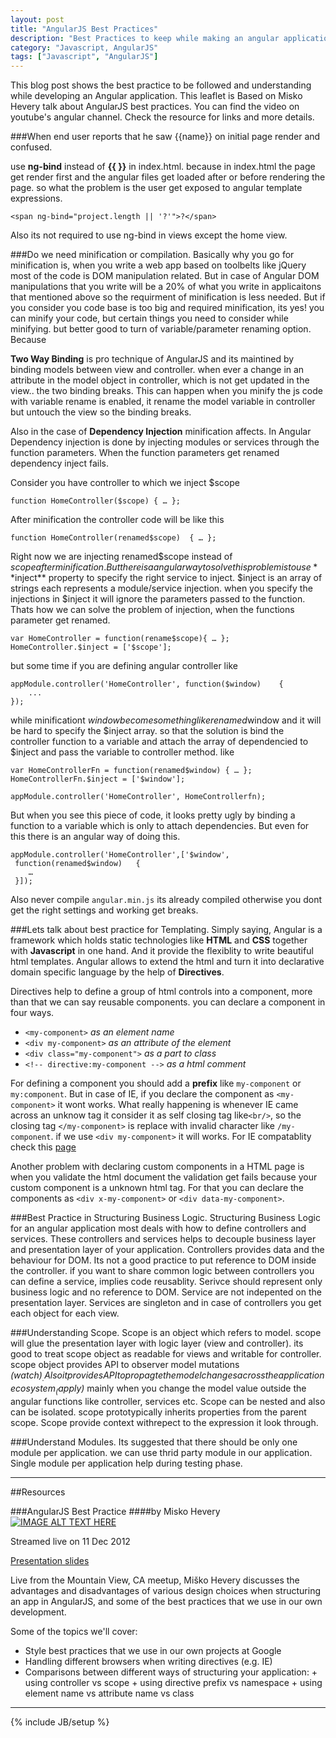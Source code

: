 ```yaml
---
layout: post
title: "AngularJS Best Practices"
description: "Best Practices to keep while making an angular application"
category: "Javascript, AngularJS"
tags: ["Javascript", "AngularJS"]
---
```


This blog post shows the best practice to be followed and understanding while developing an Angular application. This leaflet is Based on Misko Hevery talk about AngularJS best practices. You can find the video on youtube's angular channel. Check the resource for links and more details.

###When end user reports that he saw {{name}} on initial page render and confused.

use **ng-bind** instead of **{{ }}** in index.html. because in index.html the page get render first and the angular files get loaded after or before rendering the page. so what the problem is the user get exposed to angular template expressions.

    <span ng-bind="project.length || '?'">?</span>
    
Also its not required to use ng-bind in views except the home view.

###Do we need minification or compilation.
Basically why you go for minification is, when you write a web app based on toolbelts like jQuery most of the code is DOM manipulation related. But in case of Angular DOM manipulations that you write will be a 20% of what you write in applicaitons that mentioned above so the requirment of minification is less needed. But if you consider you code base is too big and required minification, its yes! you can minify your code, but certain things you need to consider while minifying. but better good to turn of variable/parameter renaming option. Because 

**Two Way Binding** is pro technique of AngularJS and its maintined by binding models between view and controller. when ever a change in an attribute in the model object in controller, which is not get updated in the view.. the two binding breaks. This can happen when you minify the js code with variable rename is enabled, it rename the model variable in controller but untouch the view so the binding breaks.

Also in the case of **Dependency Injection** minification affects. In Angular Dependency injection is done by injecting modules or services through the function parameters. When the function parameters get renamed dependency inject fails.

Consider you have controller to which we inject $scope

	function HomeController($scope)	{ … };
	
After minification the controller code will be like this
	
	function HomeController(renamed$scope)	{ … };
	
Right now we are injecting renamed$scope instead of $scope after minification. But there is a angular way to solve this problem is to use **$inject** property to specify the right service to inject. $inject is an array of strings each represents a module/service injection. when you specify the injections in $inject it will ignore the parameters passed to the function. Thats how we can solve the problem of injection, when the functions parameter get renamed.

	var HomeController = function(rename$scope){ … };
	HomeController.$inject = ['$scope'];

but some time if you are defining angular controller like
	
	appModule.controller('HomeController', function($window)	{
		...
	});
	
while minificationt $window become some thinglike renamed$window and it will be hard to specify the $inject array. so that the solution is bind the controller function to a variable and attach the array of dependencied to $inject and pass the variable to controller method. like

	var HomeControllerFn = function(renamed$window)	{ … };
	HomeControllerFn.$inject = ['$window'];
	
	appModule.controller('HomeController', HomeControllerfn);
	
But when you see this piece of code, it looks pretty ugly by binding a function to a variable which is only to attach dependencies. But even for this there is an angular way of doing this.

	appModule.controller('HomeController',['$window',
	 function(renamed$window)	{ 
		…
	 }]);
	 
Also never compile `angular.min.js` its already compiled otherwise you dont get the right settings and working get breaks.

###Lets talk about best practice for Templating.
Simply saying, Angular is a framework which holds static technologies like **HTML** and **CSS** together with **Javascript** in one hand. And it provide the flexiblity to write beautiful html templates. Angular allows to extend the html and turn it into declarative domain specific language by the help of **Directives**. 

Directives help to define a  group of html controls into a component, more than that we can say reusable components. you can declare a component in four ways.

- `<my-component>`  *as an element name*
- `<div my-component>` *as an attribute of the element*
- `<div class="my-component">` *as a part to class*
- `<!-- directive:my-component -->` *as a html comment*

For defining a component you should add a **prefix** like `my-component` or `my:component`. But in case of IE, if you declare the component as `<my-component>` it wont works. What really happening is whenever IE came across an unknow tag it consider it as self closing tag like`<br/>`, so the closing tag `</my-component>` is replace with invalid character like `/my-component`. if we use `<div my-component>` it will works. For IE compatablity check this [page](http://docs.angularjs.org/guide/ie)

Another problem with declaring custom components in a HTML page is when you validate the html document the validation get fails because your custom component is a unknown html tag. For that you can declare the components as `<div x-my-component>` or `<div data-my-component>`.

###Best Practice in Structuring Business Logic.
Structuring Business Logic for an angular application most deals with how to define controllers and services. These controllers and services helps to decouple business layer and presentation layer of your application. Controllers provides data and the behaviour for DOM. Its not a good practice to put reference to DOM inside the controller. if you want to share common logic between controllers you can define a service, implies code reusablity. Serivce should represent only business logic and no reference to DOM. Service are not indepented on the presentation layer. Services are singleton and in case of controllers you get each object for each view.

###Understanding Scope.
Scope is an object which refers to model. scope will glue the presentation layer with logic layer (view and controller). its good to treat scope object as readable for views and writable for controller. scope object provides API to observer model mutations _($watch)_. Also it provides API to propagte the model changes across the application ecosystem _($apply)_ mainly when you change the model value outside the angular functions like controller, services etc. Scope can be nested and also can be isolated. scope prototypically inherits properties from the parent scope. Scope provide context withrepect to the expression it look through.

###Understand Modules.
Its suggested that there should be only one module per application. we can use thrid party module in our application. Single module per application help during testing phase.
___

##Resources

###AngularJS Best Practice
####by Misko Hevery
[![IMAGE ALT TEXT HERE](http://img.youtube.com/vi/ZhfUv0spHCY/0.jpg)](http://www.youtube.com/watch?v=ZhfUv0spHCY)

Streamed live on 11 Dec 2012

[Presentation slides](http://goo.gl/CD0Is)

Live from the Mountain View, CA meetup, Miško Hevery discusses the advantages and disadvantages of various design choices when structuring an app in AngularJS, and some of the best practices that we use in our own development.

Some of the topics we'll cover:

- Style best practices that we use in our own projects at Google
- Handling different browsers when writing directives (e.g. IE)
- Comparisons between different ways of structuring your application: + using controller vs scope + using directive prefix vs namespace + using element name vs attribute name vs class

----

{% include JB/setup %}
